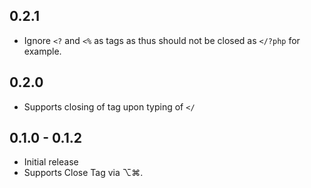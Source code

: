 ## 0.2.1
- Ignore `<?` and `<%` as tags as thus should not be closed as `</?php` for example.

## 0.2.0
- Supports closing of tag upon typing of `</`

## 0.1.0 - 0.1.2
- Initial release
- Supports Close Tag via ⌥⌘.

